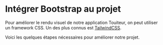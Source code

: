 # Intégrer Bootstrap au projet

Pour améliorer le rendu visuel de notre application Touiteur, on peut utiliser un framework CSS. Un des plus connus est [TailwindCSS](https://tailwindcss.com/).

Voici les quelques étapes nécessaires pour améliorer notre projet.
